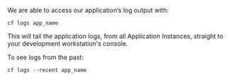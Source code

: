 We are able to access our application’s log output with:

```
cf logs app_name
```

This will tail the application logs, from all Application Instances, straight to your development workstation's console.

To see logs from the past:

```
cf logs --recent app_name
```
